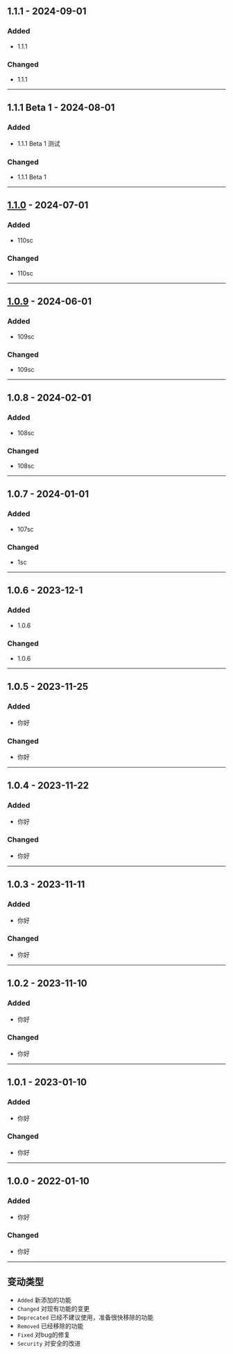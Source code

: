 ## 1.1.1 - 2024-09-01 
### Added

- 1.1.1 

### Changed

- 1.1.1 

---
## 1.1.1 Beta 1 - 2024-08-01 
### Added

- 1.1.1 Beta 1 测试

### Changed

- 1.1.1 Beta 1

---
## [1.1.0] - 2024-07-01 
### Added

- 110sc

### Changed

- 110sc

---
## [1.0.9] - 2024-06-01 
### Added

- 109sc

### Changed

- 109sc

---
## 1.0.8 - 2024-02-01 
### Added

- 108sc

### Changed

- 108sc

---

## 1.0.7 - 2024-01-01 
### Added

- 107sc

### Changed

- 1sc

---
## 1.0.6 - 2023-12-1 
### Added

- 1.0.6

### Changed

- 1.0.6

---
## 1.0.5 - 2023-11-25 
### Added

- 你好

### Changed

- 你好

---
## 1.0.4 - 2023-11-22 
### Added

- 你好

### Changed

- 你好

---

## 1.0.3 - 2023-11-11 
### Added

- 你好

### Changed

- 你好

---
## 1.0.2 - 2023-11-10 
### Added

- 你好

### Changed

- 你好

---
## 1.0.1 - 2023-01-10 
### Added

- 你好

### Changed

- 你好

---

## 1.0.0 - 2022-01-10 
### Added

- 你好

### Changed

- 你好

---

## 变动类型

- `Added` 新添加的功能
- `Changed` 对现有功能的变更
- `Deprecated` 已经不建议使用，准备很快移除的功能
- `Removed` 已经移除的功能
- `Fixed` 对bug的修复
- `Security` 对安全的改进 

[1.1.1]:https://github.com/ZzzM/AA/compare/1.1.0...1.1.1
[1.1.0]:https://github.com/ZzzM/AA/compare/1.0.9...1.1.0
[1.0.9]:https://github.com/ZzzM/AA/compare/1.0.8...1.0.9
[1.0.0]:https://github.com/ZzzM/AA/releases/tag/1.0.0
